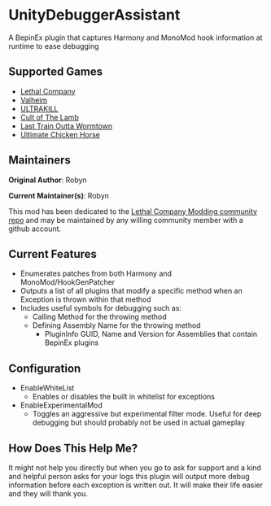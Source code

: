 # UnityDebuggerAssistant

A BepinEx plugin that captures Harmony and MonoMod hook information at runtime to ease debugging

## Supported Games

- [Lethal Company](https://thunderstore.io/c/lethal-company/p/LethalCompanyModding/UnityDebuggerAssistant/)
- [Valheim](https://thunderstore.io/c/valheim/p/LethalCompanyModding/UnityDebuggerAssistant/)
- [ULTRAKILL](https://thunderstore.io/c/ultrakill/p/LethalCompanyModding/UnityDebuggerAssistant/)
- [Cult of The Lamb](https://thunderstore.io/c/cult-of-the-lamb/p/LethalCompanyModding/UnityDebuggerAssistant/)
- [Last Train Outta Wormtown](https://thunderstore.io/c/last-train-outta-wormtown/p/LethalCompanyModding/UnityDebuggerAssistant/)
- [Ultimate Chicken Horse](https://thunderstore.io/c/ultimate-chicken-horse/p/LethalCompanyModding/UnityDebuggerAssistant/)

## Maintainers

**Original Author**: Robyn

**Current Maintainer(s)**: Robyn

This mod has been dedicated to the [Lethal Company Modding community repo](https://github.com/LethalCompanyModding/UnityDebuggerAssistant) and may be maintained by any willing community member with a github account.

## Current Features

- Enumerates patches from both Harmony and MonoMod/HookGenPatcher
- Outputs a list of all plugins that modify a specific method when an Exception is thrown within that method
- Includes useful symbols for debugging such as:
  - Calling Method for the throwing method
  - Defining Assembly Name for the throwing method
    - PluginInfo GUID, Name and Version for Assemblies that contain BepinEx plugins
  
## Configuration

- EnableWhiteList
  - Enables or disables the built in whitelist for exceptions
- EnableExperimentalMod
  - Toggles an aggressive but experimental filter mode. Useful for deep debugging but should probably not be used in actual gameplay

## How Does This Help Me?

It might not help you directly but when you go to ask for support and a kind and helpful person asks for your logs this plugin will output more debug information before each exception is written out. It will make their life easier and they will thank you.
